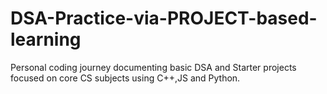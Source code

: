 # DSA-Practice-via-PROJECT-based-learning
Personal coding journey documenting basic DSA and Starter projects focused on core CS subjects using C++,JS and Python.

